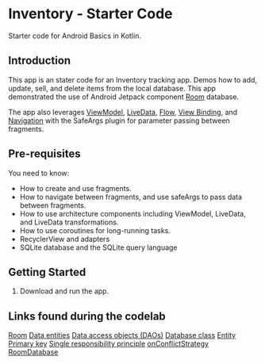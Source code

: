 Inventory - Starter Code
==================================

Starter code for Android Basics in Kotlin.

Introduction
------------

This app is an stater code for an Inventory tracking app. Demos how to add, update, sell, and delete
 items from the local database.
This app demonstrated
the use of Android Jetpack component [Room](https://developer.android.com/training/data-storage/room) database.  

The app also leverages [ViewModel](https://developer.android.com/topic/libraries/architecture/viewmodel),
[LiveData](https://developer.android.com/topic/libraries/architecture/livedata),
[Flow](https://developer.android.com/kotlin/flow),
[View Binding](https://developer.android.com/topic/libraries/view-binding),
and [Navigation](https://developer.android.com/topic/libraries/architecture/navigation/)
with the SafeArgs plugin for parameter passing between fragments.

Pre-requisites
--------------

You need to know:
- How to create and use fragments.
- How to navigate between fragments, and use safeArgs to pass data between fragments.
- How to use architecture components including ViewModel, LiveData, and LiveData transformations.
- How to use coroutines for long-running tasks.
- RecyclerView and adapters
- SQLite database and the SQLite query language


Getting Started
---------------

1. Download and run the app.

Links found during the codelab
------------------------------

[Room](https://developer.android.com/topic/libraries/architecture/room)
[Data entities](https://developer.android.com/training/data-storage/room/defining-data)
[Data access objects (DAOs)](https://developer.android.com/training/data-storage/room/accessing-data)
[Database class](https://developer.android.com/reference/kotlin/androidx/room/Database)
[Entity](https://developer.android.com/reference/androidx/room/Entity)
[Primary key](https://developer.android.com/reference/androidx/room/PrimaryKey)
[Single responsibility principle](https://en.wikipedia.org/wiki/Single-responsibility_principle)
[onConflictStrategy](https://developer.android.com/reference/androidx/room/OnConflictStrategy.html)
[RoomDatabase](https://developer.android.com/reference/androidx/room/RoomDatabase)
